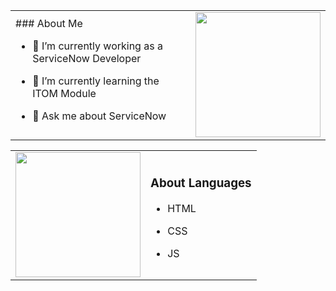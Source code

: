 <!-- Table Layout -->
<table>
  <tr>
    <td>
### About Me

- 🔭 I’m currently working as a ServiceNow Developer
- 🌱 I’m currently learning the ITOM Module
- 💬 Ask me about ServiceNow

    </td>
    <td>

<a href="https://github-readme-stats.vercel.app/api?username=A-Ednehs">
  <img height=200 align="center" src="https://github-readme-stats.vercel.app/api?username=A-Ednehs" />
</a>

  </tr>
</table>




<!-- Table Layout -->
<table>
  <tr>
    <td>

  <a href="https://github-readme-stats.vercel.app/api/top-langs/?username=A-Ednehs&layout=compact">
  <img height=200 align="center" src="https://github-readme-stats.vercel.app/api/top-langs/?username=A-Ednehs&layout=compact" />
</a>


  </td>
    <td>

### About Languages

- HTML
- CSS
- JS

  </tr>
</table>


<!--
**A-Ednehs/A-Ednehs** is a ✨ _special_ ✨ repository because its `README.md` (this file) appears on your GitHub profile.

Here are some ideas to get you started:

- 🔭 I’m currently working on ...
- 🌱 I’m currently learning ...
- 👯 I’m looking to collaborate on ...
- 🤔 I’m looking for help with ...
- 💬 Ask me about ...
- 📫 How to reach me: ...
- 😄 Pronouns: ...
- ⚡ Fun fact: ...
-->
